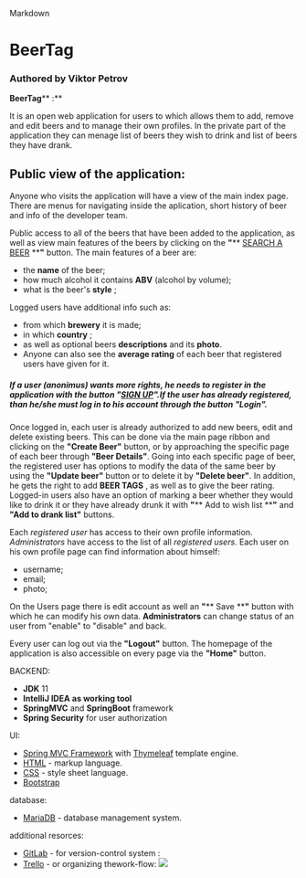 Markdown
# BeerTag

### Authored by Viktor Petrov

**BeerTag**** :**

It is an open web application for users to which allows them to add, remove and edit beers and to manage their own profiles. In the private part of the application they can menage list of beers they wish to drink and list of beers they have drank.

## Public view of the application:

Anyone who visits the application will have a view of the main index page. There are menus for navigating inside the aplication, short history of beer and info of the developer team.

Public access to all of the beers that have been added to the application, as well as view main features of the beers by clicking on the **&quot;**** [SEARCH A BEER](http://localhost:8080/beers) ****&quot;** button. The main features of a beer are:

- the **name** of the beer;
- how much alcohol it contains **ABV** (alcohol by volume);
- what is the beer's **style** ;

Logged users have additional info such as:

- from which **brewery** it is made;
- in which **country** ;
- as well as optional beers **descriptions** and its **photo**.
- Anyone can also see the **average rating** of each beer that registered users have given for it.

##### If a user (anonimus) wants more rights, he needs to register in the application with the button &quot;[SIGN UP](http://localhost:8080/register_page)&quot;.If the user has already registered, than he/she must log in to his account through the button &quot;Login&quot;.

Once logged in, each user is already authorized to add new beers, edit and delete existing beers. This can be done via the main page ribbon and clicking on the **&quot;Create Beer&quot;** button, or by approaching the specific page of each beer through **&quot;Beer Details&quot;**. Going into each specific page of beer, the registered user has options to modify the data of the same beer by using the **&quot;Update beer&quot;** button or to delete it by **&quot;Delete beer&quot;**. In addition, he gets the right to add **BEER TAGS** , as well as to give the beer rating. Logged-in users also have an option of marking a beer whether they would like to drink it or they have already drunk it with **&quot;**** Add to wish list ****&quot;** and **&quot;Add to drank list&quot;** buttons.

Each _registered user_ has access to their own profile information. _Administrators_ have access to the list of all _registered users_. Each user on his own profile page can find information about himself:
- username;
- email;
- photo;

On the Users page there is edit account as well an **&quot;**** Save ****&quot;** button with which he can modify his own data. **Administrators** can change status of an user from &quot;enable&quot; to &quot;disable&quot; and back.

Every user can log out via the **&quot;Logout&quot;** button. The homepage of the application is also accessible on every page via the **&quot;Home&quot;** button.

BACKEND:

- **JDK** 11
- **IntelliJ IDEA**  **as working tool**
- **SpringMVC** and **SpringBoot** framework
- **Spring Security** for user authorization

UI:

- [Spring MVC Framework](https://spring.io/) with [Thymeleaf](https://www.thymeleaf.org/) template engine.
- [HTML](https://www.tutorialspoint.com/html/index.htm) - markup language.
- [CSS](https://getbootstrap.com/docs/3.4/css/) - style sheet language.
- [Bootstrap](https://getbootstrap.com/)

database:

- [MariaDB](https://mariadb.org/) - database management system.

additional resorces:

- [GitLab](https://gitlab.com/) - for version-control system :
- [Trello](https://trello.com/) - or organizing thework-flow:
![](src\main\resources\static\images\app_scrshots\2020-09-27_3.png)